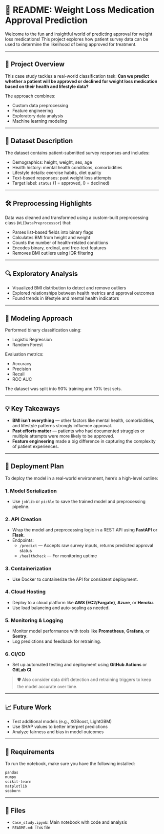 # 📄 README: Weight Loss Medication Approval Prediction

Welcome to the fun and insightful world of predicting approval for weight loss medications! This project explores how patient survey data can be used to determine the likelihood of being approved for treatment.

---

## 🚀 Project Overview

This case study tackles a real-world classification task: **Can we predict whether a patient will be approved or declined for weight loss medication based on their health and lifestyle data?**

The approach combines:
- Custom data preprocessing
- Feature engineering
- Exploratory data analysis
- Machine learning modeling

---

## 🧾 Dataset Description

The dataset contains patient-submitted survey responses and includes:
- Demographics: height, weight, sex, age
- Health history: mental health conditions, comorbidities
- Lifestyle details: exercise habits, diet quality
- Text-based responses: past weight loss attempts
- Target label: `status` (1 = approved, 0 = declined)

---

## 🛠️ Preprocessing Highlights

Data was cleaned and transformed using a custom-built preprocessing class (`WLIDataPreprocessor`) that:
- Parses list-based fields into binary flags
- Calculates BMI from height and weight
- Counts the number of health-related conditions
- Encodes binary, ordinal, and free-text features
- Removes BMI outliers using IQR filtering

---

## 🔍 Exploratory Analysis

- Visualized BMI distribution to detect and remove outliers
- Explored relationships between health metrics and approval outcomes
- Found trends in lifestyle and mental health indicators

---

## 🔮 Modeling Approach

Performed binary classification using:
- Logistic Regression
- Random Forest

Evaluation metrics:
- Accuracy
- Precision
- Recall
- ROC AUC

The dataset was split into 90% training and 10% test sets.

---

## 💡 Key Takeaways

- **BMI isn’t everything** — other factors like mental health, comorbidities, and lifestyle patterns strongly influence approval.
- **Past efforts matter** — patients who had documented struggles or multiple attempts were more likely to be approved.
- **Feature engineering** made a big difference in capturing the complexity of patient experiences.

---

## 🚀 Deployment Plan

To deploy the model in a real-world environment, here’s a high-level outline:

### 1. Model Serialization
- Use `joblib` or `pickle` to save the trained model and preprocessing pipeline.

### 2. API Creation
- Wrap the model and preprocessing logic in a REST API using **FastAPI** or **Flask**.
- Endpoints:
  - `/predict` — Accepts raw survey inputs, returns predicted approval status
  - `/healthcheck` — For monitoring uptime

### 3. Containerization
- Use Docker to containerize the API for consistent deployment.

### 4. Cloud Hosting
- Deploy to a cloud platform like **AWS (EC2/Fargate)**, **Azure**, or **Heroku**.
- Use load balancing and auto-scaling as needed.

### 5. Monitoring & Logging
- Monitor model performance with tools like **Prometheus**, **Grafana**, or **Sentry**.
- Log predictions and feedback for retraining.

### 6. CI/CD
- Set up automated testing and deployment using **GitHub Actions** or **GitLab CI**.

> 🛡️ Also consider data drift detection and retraining triggers to keep the model accurate over time.

---

## 📈 Future Work

- Test additional models (e.g., XGBoost, LightGBM)
- Use SHAP values to better interpret predictions
- Analyze fairness and bias in model outcomes

---

## 🤖 Requirements

To run the notebook, make sure you have the following installed:
```bash
pandas
numpy
scikit-learn
matplotlib
seaborn
```

---

## 📁 Files
- `Case_study.ipynb`: Main notebook with code and analysis
- `README.md`: This file


